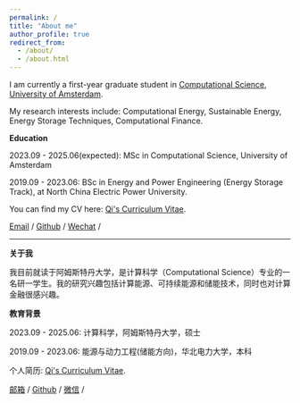 ```yaml
---
permalink: /
title: "About me"
author_profile: true
redirect_from: 
  - /about/
  - /about.html
---
```

I am currently a first-year graduate student in [Computational Science](https://www.uva.nl/shared-content/programmas/en/masters/computational-science/computational-science.html), [University of Amsterdam](https://www.uva.nl/). 
<!-- I completed my undergraduate degree in Energy and Power Engineering (Energy Storage Track), at [North China Electric Power University](https://www.ncepu.edu.cn/). -->

My research interests include: Computational Energy, Sustainable Energy, Energy Storage Techniques, Computational Finance.


**Education**

2023.09 - 2025.06(expected): MSc in Computational Science, University of Amsterdam 

2019.09 - 2023.06: BSc in Energy and Power Engineering (Energy Storage Track), at North China Electric Power University.

You can find my CV here: [Qi's Curriculum Vitae](assets/Qi_CV.pdf).

[Email](mailto:qizhangedu@gmail.com) / [Github](https://github.com/archiezq) / [Wechat](images/wechat.jpg) /

---
**关于我**

我目前就读于阿姆斯特丹大学，是计算科学（Computational Science）专业的一名研一学生。我的研究兴趣包括计算能源、可持续能源和储能技术，同时也对计算金融很感兴趣。

**教育背景**

2023.09 - 2025.06: 计算科学，阿姆斯特丹大学，硕士 

2019.09 - 2023.06: 能源与动力工程(储能方向)，华北电力大学，本科


个人简历: [Qi's Curriculum Vitae](assets/Qi_CV.pdf).

[邮箱](mailto:qizhangedu@gmail.com) / [Github](https://github.com/archiezq) / [微信](images/wechat.jpg) /
